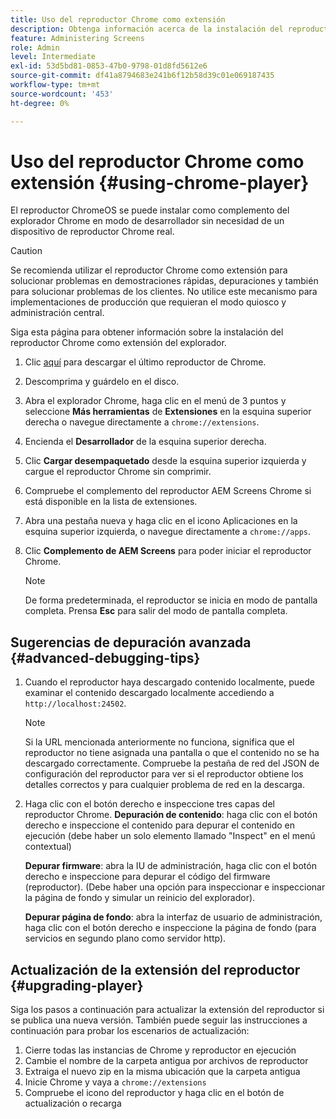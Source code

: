 ```yaml
---
title: Uso del reproductor Chrome como extensión
description: Obtenga información acerca de la instalación del reproductor de Chrome como extensión del explorador para AEM Screens.
feature: Administering Screens
role: Admin
level: Intermediate
exl-id: 53d5bd81-0853-47b0-9798-01d8fd5612e6
source-git-commit: df41a8794683e241b6f12b58d39c01e069187435
workflow-type: tm+mt
source-wordcount: '453'
ht-degree: 0%

---
```


# Uso del reproductor Chrome como extensión {#using-chrome-player}

El reproductor ChromeOS se puede instalar como complemento del explorador Chrome en modo de desarrollador sin necesidad de un dispositivo de reproductor Chrome real.

>[!CAUTION]
>
> Se recomienda utilizar el reproductor Chrome como extensión para solucionar problemas en demostraciones rápidas, depuraciones y también para solucionar problemas de los clientes. No utilice este mecanismo para implementaciones de producción que requieran el modo quiosco y administración central.

Siga esta página para obtener información sobre la instalación del reproductor Chrome como extensión del explorador.

1. Clic [aquí](https://download.macromedia.com/screens/) para descargar el último reproductor de Chrome.

1. Descomprima y guárdelo en el disco.

1. Abra el explorador Chrome, haga clic en el menú de 3 puntos y seleccione **Más herramientas** de **Extensiones** en la esquina superior derecha o navegue directamente a `chrome://extensions`.

1. Encienda el **Desarrollador** de la esquina superior derecha.

1. Clic **Cargar desempaquetado** desde la esquina superior izquierda y cargue el reproductor Chrome sin comprimir.

1. Compruebe el complemento del reproductor AEM Screens Chrome si está disponible en la lista de extensiones.

1. Abra una pestaña nueva y haga clic en el icono Aplicaciones en la esquina superior izquierda, o navegue directamente a `chrome://apps`.

1. Clic **Complemento de AEM Screens** para poder iniciar el reproductor Chrome.

   >[!NOTE]
   >
   > De forma predeterminada, el reproductor se inicia en modo de pantalla completa. Prensa **Esc** para salir del modo de pantalla completa.


## Sugerencias de depuración avanzada {#advanced-debugging-tips}

1. Cuando el reproductor haya descargado contenido localmente, puede examinar el contenido descargado localmente accediendo a `http://localhost:24502`.

   >[!NOTE]
   >
   > Si la URL mencionada anteriormente no funciona, significa que el reproductor no tiene asignada una pantalla o que el contenido no se ha descargado correctamente. Compruebe la pestaña de red del JSON de configuración del reproductor para ver si el reproductor obtiene los detalles correctos y para cualquier problema de red en la descarga.

1. Haga clic con el botón derecho e inspeccione tres capas del reproductor Chrome.
   **Depuración de contenido**: haga clic con el botón derecho e inspeccione el contenido para depurar el contenido en ejecución (debe haber un solo elemento llamado &quot;Inspect&quot; en el menú contextual)

   **Depurar firmware**: abra la IU de administración, haga clic con el botón derecho e inspeccione para depurar el código del firmware (reproductor). (Debe haber una opción para inspeccionar e inspeccionar la página de fondo y simular un reinicio del explorador).

   **Depurar página de fondo**: abra la interfaz de usuario de administración, haga clic con el botón derecho e inspeccione la página de fondo (para servicios en segundo plano como servidor http).

## Actualización de la extensión del reproductor {#upgrading-player}

Siga los pasos a continuación para actualizar la extensión del reproductor si se publica una nueva versión. También puede seguir las instrucciones a continuación para probar los escenarios de actualización:

1. Cierre todas las instancias de Chrome y reproductor en ejecución
1. Cambie el nombre de la carpeta antigua por archivos de reproductor
1. Extraiga el nuevo zip en la misma ubicación que la carpeta antigua
1. Inicie Chrome y vaya a `chrome://extensions`
1. Compruebe el icono del reproductor y haga clic en el botón de actualización o recarga
